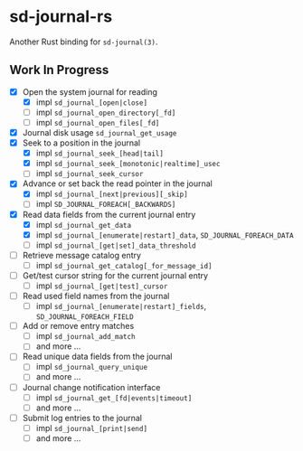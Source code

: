 # sd-journal-rs

Another Rust binding for `sd-journal(3)`.

## Work In Progress

- [x] Open the system journal for reading
  - [x] impl `sd_journal_[open|close]`
  - [ ] impl `sd_journal_open_directory[_fd]`
  - [ ] impl `sd_journal_open_files[_fd]`
- [x] Journal disk usage `sd_journal_get_usage`
- [x] Seek to a position in the journal
  - [x] impl `sd_journal_seek_[head|tail]`
  - [x] impl `sd_journal_seek_[monotonic|realtime]_usec`
  - [ ] impl `sd_journal_seek_cursor`
- [x] Advance or set back the read pointer in the journal
  - [x] impl `sd_journal_[next|previous][_skip]`
  - [ ] impl `SD_JOURNAL_FOREACH[_BACKWARDS]`
- [x] Read data fields from the current journal entry
  - [x] impl `sd_journal_get_data`
  - [x] impl `sd_journal_[enumerate|restart]_data`, `SD_JOURNAL_FOREACH_DATA`
  - [ ] impl `sd_journal_[get|set]_data_threshold`
- [ ] Retrieve message catalog entry
  - [ ] impl `sd_journal_get_catalog[_for_message_id]`
- [ ] Get/test cursor string for the current journal entry
  - [ ] impl `sd_journal_[get|test]_cursor`
- [ ] Read used field names from the journal
  - [ ] impl `sd_journal_[enumerate|restart]_fields`, `SD_JOURNAL_FOREACH_FIELD`
- [ ] Add or remove entry matches
  - [ ] impl `sd_journal_add_match`
  - [ ] and more ...
- [ ] Read unique data fields from the journal
  - [ ] impl `sd_journal_query_unique`
  - [ ] and more ...
- [ ] Journal change notification interface
  - [ ] impl `sd_journal_get_[fd|events|timeout]`
  - [ ] and more ...
- [ ] Submit log entries to the journal
  - [ ] impl `sd_journal_[print|send]`
  - [ ] and more ...
